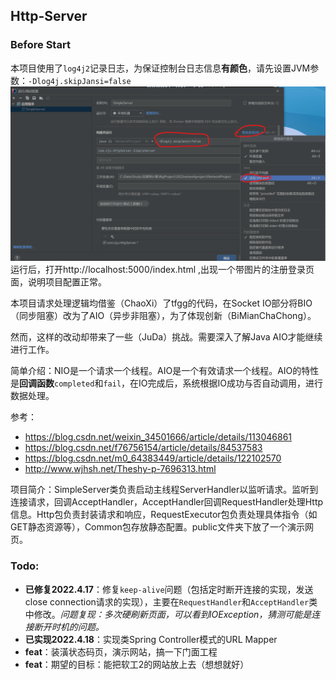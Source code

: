 ## Http-Server

### Before Start

本项目使用了`log4j2`记录日志，为保证控制台日志信息**有颜色**，请先设置JVM参数：`-Dlog4j.skipJansi=false`
![](运行前配置.png)
运行后，打开http://localhost:5000/index.html ,出现一个带图片的注册登录页面，说明项目配置正常。

本项目请求处理逻辑均借鉴（ChaoXi）了tfgg的代码，在Socket IO部分将BIO（同步阻塞）改为了AIO（异步非阻塞），为了体现创新（BiMianChaChong）。

然而，这样的改动却带来了一些（JuDa）挑战。需要深入了解Java AIO才能继续进行工作。

简单介绍：NIO是一个请求一个线程。AIO是一个有效请求一个线程。AIO的特性是**回调函数**`completed`和`fail`，在IO完成后，系统根据IO成功与否自动调用，进行数据处理。

参考：
- https://blog.csdn.net/weixin_34501666/article/details/113046861
- https://blog.csdn.net/f76756154/article/details/84537583
- https://blog.csdn.net/m0_64383449/article/details/122102570
- http://www.wjhsh.net/Theshy-p-7696313.html

项目简介：SimpleServer类负责启动主线程ServerHandler以监听请求。监听到连接请求，回调AcceptHandler，AcceptHandler回调RequestHandler处理Http信息。Http包负责封装请求和响应，RequestExecutor包负责处理具体指令（如GET静态资源等），Common包存放静态配置。public文件夹下放了一个演示网页。

### Todo:

- **已修复2022.4.17**：修复`keep-alive`问题（包括定时断开连接的实现，发送close connection请求的实现），主要在`RequestHandler`和`AcceptHandler`类中修改。*问题复现：多次硬刷新页面，可以看到IOException，猜测可能是连接断开时机的问题。*
- **已实现2022.4.18**：实现类Spring Controller模式的URL Mapper
- **feat**：装潢状态码页，演示网站，搞一下门面工程
- **feat**：期望的目标：能把软工2的网站放上去（想想就好）